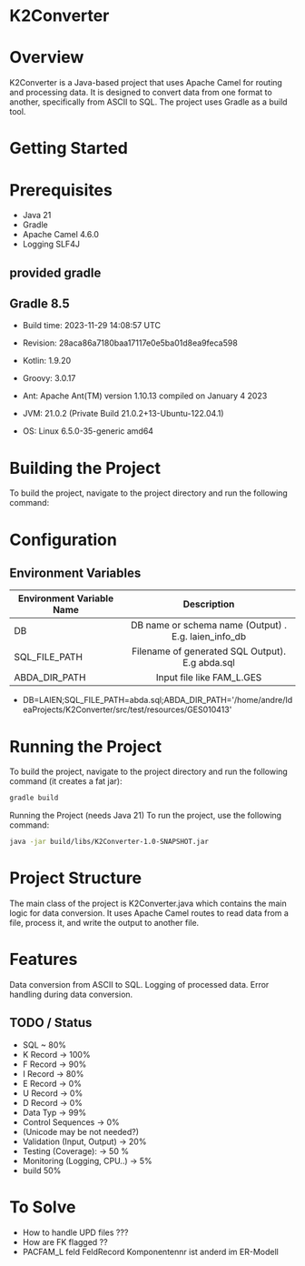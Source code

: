 # K2Converter

# Overview
K2Converter is a Java-based project that uses Apache Camel for routing and processing data. It is designed to convert data from one format to another, specifically from ASCII to SQL. The project uses Gradle as a build tool.  

# Getting Started
# Prerequisites
- Java 21
- Gradle 
- Apache Camel 4.6.0
- Logging SLF4J

## provided gradle

Gradle 8.5
------------------------------------------------------------
- Build time:   2023-11-29 14:08:57 UTC
- Revision:     28aca86a7180baa17117e0e5ba01d8ea9feca598

- Kotlin:       1.9.20
- Groovy:       3.0.17
- Ant:          Apache Ant(TM) version 1.10.13 compiled on January 4 2023
- JVM:          21.0.2 (Private Build 21.0.2+13-Ubuntu-122.04.1)
- OS:           Linux 6.5.0-35-generic amd64



# Building the Project
To build the project, navigate to the project directory and run the following command:


# Configuration
## Environment Variables 

| Environment Variable Name |                      Description                      |
|---------------------------|:-----------------------------------------------------:|
| DB                        | DB name or schema name (Output)  . E.g. laien_info_db |
| SQL_FILE_PATH             |    Filename of generated SQL Output). E.g abda.sql    |
| ABDA_DIR_PATH             |               Input file like FAM_L.GES               |

- DB=LAIEN;SQL_FILE_PATH=abda.sql;ABDA_DIR_PATH='/home/andre/IdeaProjects/K2Converter/src/test/resources/GES010413'

# Running the Project
To build the project, navigate to the project directory and run the following command (it creates a fat jar):

```bash
gradle build
```
Running the Project (needs Java 21)
To run the project, use the following command:
```bash
java -jar build/libs/K2Converter-1.0-SNAPSHOT.jar
```


# Project Structure
The main class of the project is K2Converter.java which contains the main logic for data conversion. It uses Apache Camel routes to read data from a file, process it, and write the output to another file.  


# Features

Data conversion from ASCII to SQL.
Logging of processed data.
Error handling during data conversion.

## TODO / Status
- SQL ~ 80%
- K Record -> 100% 
- F Record -> 90%
- I Record -> 80%
- E Record -> 0%
- U Record -> 0%
- D Record -> 0%
- Data Typ -> 99%
- Control Sequences -> 0%
- (Unicode may be not needed?)
- Validation (Input, Output) -> 20%
- Testing (Coverage): -> 50 %
- Monitoring (Logging, CPU..) -> 5%
- build 50%



# To Solve
- How to handle UPD files ???
- How are FK flagged ??
- PACFAM_L feld FeldRecord Komponentennr ist anderd im ER-Modell



